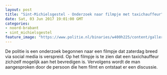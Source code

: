 ```yaml
---
layout: post
title: "Sint-Michielsgestel - Onderzoek naar filmpje met taxichauffeur"
date: Sat, 03 Jun 2017 19:01:00 GMT
categories: 
- noord-brabant 
- sint_michielsgestel 
feature_image: "https://www.politie.nl/binaries/w400h225/content/gallery/politie/stockfotos/logos/twitter-en-facebook-op-telefoonscherm.jpg"
---
```


De politie is een onderzoek begonnen naar een filmpje dat zaterdag breed via social media is verspreid. Op het filmpje is te zien dat een taxichauffeur zichzelf mogelijk aan het bevredigen is. Vervolgens wordt de man aangesproken door de persoon die hem filmt en ontstaat er een discussie.

